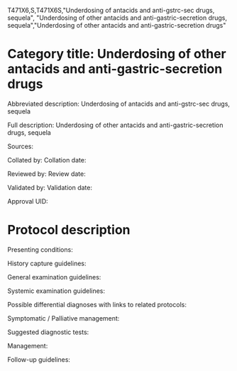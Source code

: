 T471X6,S,T471X6S,"Underdosing of antacids and anti-gstrc-sec drugs, sequela", "Underdosing of other antacids and anti-gastric-secretion drugs, sequela","Underdosing of other antacids and anti-gastric-secretion drugs"
# Category title: Underdosing of other antacids and anti-gastric-secretion drugs

Abbreviated description: Underdosing of antacids and anti-gstrc-sec drugs, sequela

Full description: Underdosing of other antacids and anti-gastric-secretion drugs, sequela

Sources:

Collated by:
Collation date:

Reviewed by:
Review date:

Validated by:
Validation date:

Approval UID:

# Protocol description

Presenting conditions:

History capture guidelines:

General examination guidelines:

Systemic examination guidelines:

Possible differential diagnoses with links to related protocols:

Symptomatic / Palliative management:

Suggested diagnostic tests:

Management:

Follow-up guidelines:
